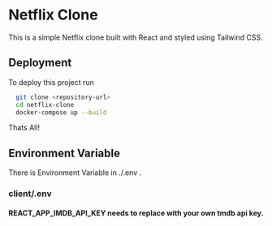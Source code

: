 # Netflix Clone

This is a simple Netflix clone built with React and styled using Tailwind CSS.


## Deployment

To deploy this project run

```bash
  git clone <repository-url>
  cd netflix-clone
  docker-compose up --build
```
Thats All!




## Environment Variable

There is Environment Variable in ./.env .

### client/.env 

#### REACT_APP_IMDB_API_KEY needs to replace with your own tmdb api key.

